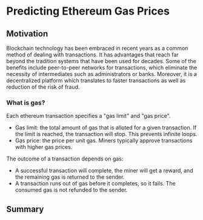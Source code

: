 # Predicting Ethereum Gas Prices

## Motivation 

Blockchain technology has been embraced in recent years as a common method of dealing with transactions. It has advantages that reach far beyond the tradition systems that have been used for decades. Some of the benefits include peer-to-peer networks for transactions, which eliminate the necessity of intermediates such as administrators or banks. Moreover, it is a decentralized platform which translates to faster transactions as well as reduction of the risk of fraud.  

### What is gas?

Each ethereum transaction specifies a "gas limit" and "gas price". 
- Gas limit: the total amount of gas that is alloted for a given transaction. If the limit is reached, the transaction will stop. This prevents infinite loops.
- Gas price: the price per unit gas. Miners typically approve transactions with higher gas prices. 

The outcome of a transaction depends on gas:
- A successful transaction will complete, the miner will get a reward, and the remaining gas is returned to the sender.
- A transaction runs out of gas before it completes, so it fails. The consumed gas is not refunded to the sender. 

## Summary
